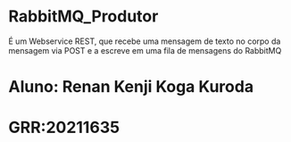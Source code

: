 # RabbitMQ_Produtor

É um Webservice REST, que recebe uma mensagem de texto no corpo da mensagem via POST e a escreve em uma fila de mensagens do RabbitMQ
# Aluno: Renan Kenji Koga Kuroda
# GRR:20211635
